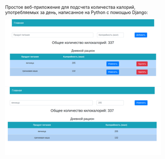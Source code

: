 Простое веб-приложение для подсчета количества калорий, употребляемых за день, написанное на Python с помощью Django:

![alt text](images/img1.png)
![alt text](images/img2.png)